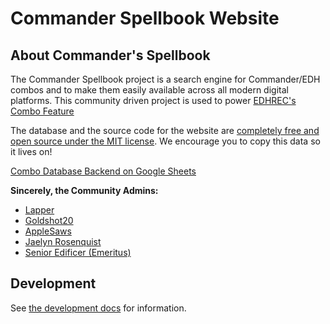 # Commander Spellbook Website

## About Commander's Spellbook

The Commander Spellbook project is a search engine for Commander/EDH combos and to make them easily available across all modern digital platforms.
This community driven project is used to power [EDHREC's Combo Feature](https://edhrec.com/combos)

The database and the source code for the website are [completely free and open source under the MIT license](https://opensource.org/licenses/MIT).
We encourage you to copy this data so it lives on!

[Combo Database Backend on Google Sheets](https://docs.google.com/spreadsheets/d/1KqyDRZRCgy8YgMFnY0tHSw_3jC99Z0zFvJrPbfm66vA/)

**Sincerely, the Community Admins:**

- [Lapper](https://twitter.com/lappermedic)
- [Goldshot20](https://www.moxfield.com/users/goldshot20)
- [AppleSaws](https://www.moxfield.com/users/AppleSaws)
- [Jaelyn Rosenquist](https://twitter.com/rosequartz_26)
- [Senior Edificer (Emeritus)](https://www.moxfield.com/users/SeniorEdificer)

## Development

See [the development docs](https://commander-spellbook.github.io/website-v2/) for information.

